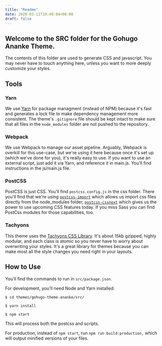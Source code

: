 ```yaml
---
title: "Readme"
date: 2020-03-11T19:49:04+08:00
draft: false
---
```


## Welcome to the SRC folder for the Gohugo Ananke Theme.

The contents of this folder are used to generate CSS and javascript. You may never have to touch anything here,  unless you want to more deeply customize your styles.

## Tools

### Yarn

We use [Yarn](https://yarnpkg.com) for package managment (instead of NPM) because it's fast and generates a lock file to make dependency management more consistent. The theme's `.gitignore` file should be kept intact to make sure that all files in the `node_modules` folder are not pushed to the repository.

### Webpack

We use Webpack to manage our asset pipeline. Arguably, Webpack is overkill for this use-case, but we're using it here because once it's set up (which we've done for you), it's really easy to use. If you want to use an external script, just add it via Yarn, and reference it in main.js. You'll find instructions in the js/main.js file.

### PostCSS
PostCSS is just CSS. You'll find `postcss.config.js` in the css folder. There you'll find that we're using [`postcss-import`](https://github.com/postcss/postcss-import) which allows us import css files directly from the node_modules folder, [`postcss-cssnext`](http://cssnext.io/features/) which gives us the power to use upcoming CSS features today. If you miss Sass you can find PostCss modules for those capabilities, too.


### Tachyons

This theme uses the [Tachyons CSS Library](http://tachyons.io/). It's about 15kb gzipped, highly modular, and each class is atomic so you never have to worry about overwriting your styles. It's a great library for themes because you can make most all the style changes you need right in your layouts.

## How to Use

You'll find the commands to run in `src/package.json`.

For development, you'll need Node and Yarn installed:

```
$ cd themes/gohugo-theme-ananke/src/

$ yarn install

$ npm start

```
This will process both the postcss and scripts.

For production, instead of `npm start`, run `npm run build:production,` which will output minified versions of your files.

